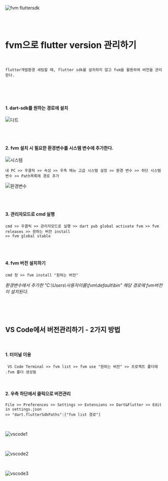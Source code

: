 
![fvm fluttersdk](https://user-images.githubusercontent.com/29946480/135981059-7f7a4795-e47c-425c-ab66-8febd2f79ff6.PNG)

<br><br>

# fvm으로 flutter version 관리하기

<br>

    flutter개발환경 세팅할 때, flutter sdk를 설치하지 않고 fvm을 활용하여 버전을 관리한다.


<br><br><br>


#### 1. dart-sdk를 원하는 경로에 설치

 ![다트](https://user-images.githubusercontent.com/29946480/135981031-6d868c9f-d807-4320-ba3e-4e9d42152c2f.PNG)


<br><br>


#### 2. fvm 설치 시 필요한 환경변수를 시스템 변수에 추가한다. 

![시스템](https://user-images.githubusercontent.com/29946480/135981064-4ef5bec3-c45c-4186-b21c-abc950058a6d.PNG)

    
    내 PC >> 우클릭 >> 속성 >> 우측 메뉴 고급 시스템 설정 >> 환경 변수 >> 하단 시스템 변수 >> Path목록에 경로 추가
    
![환경변수](https://user-images.githubusercontent.com/29946480/135981062-c8f4f267-fcbb-4136-8ddf-a6a3e6290f73.PNG)


<br><br>


#### 3. 관리자모드로 cmd 실행

    cmd >> 우클릭 >> 관리자모드로 실행 >> dart pub global activate fvm >> fvm releases >> 원하는 버전 install 
    >> fvm global stable


<br><br>

#### 4. fvm 버전 설치하기

    cmd 창 >> fvm install "원하는 버전"
    
*환경변수에서 추가한  "C:\Users\사용자이름\fvm\default\bin\"  해당 경로에 fvm버전이 설치된다.*

    
<br><br><br>

## VS Code에서 버전관리하기 - 2가지 방법

<br>

#### 1. 터미널 이용
     
     VS Code Terminal >> fvm list >> fvm use "원하는 버전" >> 프로젝트 폴더에 .fvm 폴더 생성됨
     
<br>

#### 2. 우측 하단에서 클릭으로 버전관리



    File >> Preferences >> Settings >> Extensions >> Dart&Flutter >> Edit in settings.json
    >> "dart.flutterSdkPaths":["fvm list 경로"]
    
 <br>
    
 ![vscode1](https://user-images.githubusercontent.com/29946480/135981066-1c3b866e-1885-468e-929e-b029a8f11e2a.png)
 
 <br>
 
 ![vscode2](https://user-images.githubusercontent.com/29946480/135981070-8d3db4a3-9b30-4867-8f19-ee562cb39e22.png)
 
 <br>
 
 ![vscode3](https://user-images.githubusercontent.com/29946480/135981072-55fb9dff-f5a1-4aa8-9677-92e792f6402d.PNG)
 
 <br>
